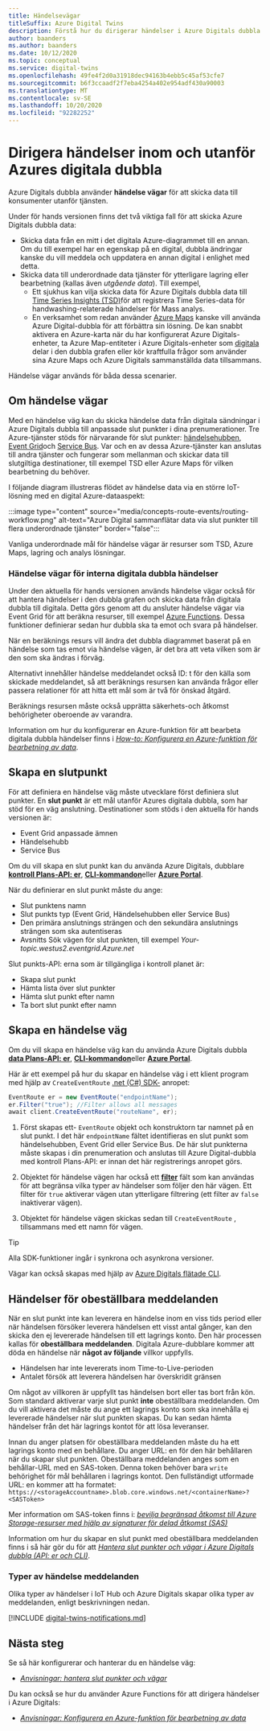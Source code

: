 ```yaml
---
title: Händelsevägar
titleSuffix: Azure Digital Twins
description: Förstå hur du dirigerar händelser i Azure Digitals dubbla och till andra Azure-tjänster.
author: baanders
ms.author: baanders
ms.date: 10/12/2020
ms.topic: conceptual
ms.service: digital-twins
ms.openlocfilehash: 49fe4f2d0a31918dec94163b4ebb5c45af53cfe7
ms.sourcegitcommit: b6f3ccaadf2f7eba4254a402e954adf430a90003
ms.translationtype: MT
ms.contentlocale: sv-SE
ms.lasthandoff: 10/20/2020
ms.locfileid: "92282252"
---
```

# <a name="route-events-within-and-outside-of-azure-digital-twins"></a>Dirigera händelser inom och utanför Azures digitala dubbla

Azure Digitals dubbla använder **händelse vägar** för att skicka data till konsumenter utanför tjänsten. 

Under för hands versionen finns det två viktiga fall för att skicka Azure Digitals dubbla data:
* Skicka data från en mitt i det digitala Azure-diagrammet till en annan. Om du till exempel har en egenskap på en digital, dubbla ändringar kanske du vill meddela och uppdatera en annan digital i enlighet med detta.
* Skicka data till underordnade data tjänster för ytterligare lagring eller bearbetning (kallas även *utgående data*). Till exempel,
  - Ett sjukhus kan vilja skicka data för Azure Digitals dubbla data till [Time Series Insights (TSD)](../time-series-insights/overview-what-is-tsi.md)för att registrera Time Series-data för handwashing-relaterade händelser för Mass analys.
  - En verksamhet som redan använder [Azure Maps](../azure-maps/about-azure-maps.md) kanske vill använda Azure Digital-dubbla för att förbättra sin lösning. De kan snabbt aktivera en Azure-karta när du har konfigurerat Azure Digitals-enheter, ta Azure Map-entiteter i Azure Digitals-enheter som [digitala](concepts-twins-graph.md) delar i den dubbla grafen eller kör kraftfulla frågor som använder sina Azure Maps och Azure Digitals sammanställda data tillsammans.

Händelse vägar används för båda dessa scenarier.

## <a name="about-event-routes"></a>Om händelse vägar

Med en händelse väg kan du skicka händelse data från digitala sändningar i Azure Digitals dubbla till anpassade slut punkter i dina prenumerationer. Tre Azure-tjänster stöds för närvarande för slut punkter: [händelsehubben](../event-hubs/event-hubs-about.md), [Event Grid](../event-grid/overview.md)och [Service Bus](../service-bus-messaging/service-bus-messaging-overview.md). Var och en av dessa Azure-tjänster kan anslutas till andra tjänster och fungerar som mellanman och skickar data till slutgiltiga destinationer, till exempel TSD eller Azure Maps för vilken bearbetning du behöver.

I följande diagram illustreras flödet av händelse data via en större IoT-lösning med en digital Azure-dataaspekt:

:::image type="content" source="media/concepts-route-events/routing-workflow.png" alt-text="Azure Digital sammanflätar data via slut punkter till flera underordnade tjänster" border="false":::

Vanliga underordnade mål för händelse vägar är resurser som TSD, Azure Maps, lagring och analys lösningar.

### <a name="event-routes-for-internal-digital-twin-events"></a>Händelse vägar för interna digitala dubbla händelser

Under den aktuella för hands versionen används händelse vägar också för att hantera händelser i den dubbla grafen och skicka data från digitala dubbla till digitala. Detta görs genom att du ansluter händelse vägar via Event Grid för att beräkna resurser, till exempel [Azure Functions](../azure-functions/functions-overview.md). Dessa funktioner definierar sedan hur dubbla ska ta emot och svara på händelser. 

När en beräknings resurs vill ändra det dubbla diagrammet baserat på en händelse som tas emot via händelse vägen, är det bra att veta vilken som är den som ska ändras i förväg. 

Alternativt innehåller händelse meddelandet också ID: t för den källa som skickade meddelandet, så att beräknings resursen kan använda frågor eller passera relationer för att hitta ett mål som är två för önskad åtgärd. 

Beräknings resursen måste också upprätta säkerhets-och åtkomst behörigheter oberoende av varandra.

Information om hur du konfigurerar en Azure-funktion för att bearbeta digitala dubbla händelser finns i [*How-to: Konfigurera en Azure-funktion för bearbetning av data*](how-to-create-azure-function.md).

## <a name="create-an-endpoint"></a>Skapa en slutpunkt

För att definiera en händelse väg måste utvecklare först definiera slut punkter. En **slut punkt** är ett mål utanför Azures digitala dubbla, som har stöd för en väg anslutning. Destinationer som stöds i den aktuella för hands versionen är:
* Event Grid anpassade ämnen
* Händelsehubb
* Service Bus

Om du vill skapa en slut punkt kan du använda Azure Digitals, dubblare [**kontroll Plans-API: er**](how-to-manage-routes-apis-cli.md#create-an-endpoint-for-azure-digital-twins), [**CLI-kommandon**](how-to-manage-routes-apis-cli.md#manage-endpoints-and-routes-with-cli)eller [**Azure Portal**](how-to-manage-routes-portal.md#create-an-endpoint-for-azure-digital-twins). 

När du definierar en slut punkt måste du ange:
* Slut punktens namn
* Slut punkts typ (Event Grid, Händelsehubben eller Service Bus)
* Den primära anslutnings strängen och den sekundära anslutnings strängen som ska autentiseras 
* Avsnitts Sök vägen för slut punkten, till exempel *Your-topic.westus2.eventgrid.Azure.net*

Slut punkts-API: erna som är tillgängliga i kontroll planet är:
* Skapa slut punkt
* Hämta lista över slut punkter
* Hämta slut punkt efter namn
* Ta bort slut punkt efter namn

## <a name="create-an-event-route"></a>Skapa en händelse väg
 
Om du vill skapa en händelse väg kan du använda Azure Digitals dubbla [**data Plans-API: er**](how-to-manage-routes-apis-cli.md#create-an-event-route), [**CLI-kommandon**](how-to-manage-routes-apis-cli.md#manage-endpoints-and-routes-with-cli)eller [**Azure Portal**](how-to-manage-routes-portal.md#create-an-event-route). 

Här är ett exempel på hur du skapar en händelse väg i ett klient program med hjälp av `CreateEventRoute` [.net (C#) SDK-](how-to-use-apis-sdks.md) anropet: 

```csharp
EventRoute er = new EventRoute("endpointName");
er.Filter("true"); //Filter allows all messages
await client.CreateEventRoute("routeName", er);
```

1. Först skapas ett- `EventRoute` objekt och konstruktorn tar namnet på en slut punkt. I det här `endpointName` fältet identifieras en slut punkt som händelsehubben, Event Grid eller Service Bus. De här slut punkterna måste skapas i din prenumeration och anslutas till Azure Digital-dubbla med kontroll Plans-API: er innan det här registrerings anropet görs.

2. Objektet för händelse vägen har också ett [**filter**](how-to-manage-routes-apis-cli.md#filter-events) fält som kan användas för att begränsa vilka typer av händelser som följer den här vägen. Ett filter för `true` aktiverar vägen utan ytterligare filtrering (ett filter av `false` inaktiverar vägen). 

3. Objektet för händelse vägen skickas sedan till `CreateEventRoute` , tillsammans med ett namn för vägen.

> [!TIP]
> Alla SDK-funktioner ingår i synkrona och asynkrona versioner.

Vägar kan också skapas med hjälp av [Azure Digitals flätade CLI](how-to-use-cli.md).

## <a name="dead-letter-events"></a>Händelser för obeställbara meddelanden

När en slut punkt inte kan leverera en händelse inom en viss tids period eller när händelsen försöker leverera händelsen ett visst antal gånger, kan den skicka den ej levererade händelsen till ett lagrings konto. Den här processen kallas för **obeställbara meddelanden**. Digitala Azure-dubblare kommer att döda en händelse när **något av följande** villkor uppfylls. 

* Händelsen har inte levererats inom Time-to-Live-perioden
* Antalet försök att leverera händelsen har överskridit gränsen

Om något av villkoren är uppfyllt tas händelsen bort eller tas bort från kön. Som standard aktiverar varje slut punkt **inte** obeställbara meddelanden. Om du vill aktivera det måste du ange ett lagrings konto som ska innehålla ej levererade händelser när slut punkten skapas. Du kan sedan hämta händelser från det här lagrings kontot för att lösa leveranser.

Innan du anger platsen för obeställbara meddelanden måste du ha ett lagrings konto med en behållare. Du anger URL: en för den här behållaren när du skapar slut punkten. Obeställbara meddelanden anges som en behållar-URL med en SAS-token. Denna token behöver bara `write` behörighet för mål behållaren i lagrings kontot. Den fullständigt utformade URL: en kommer att ha formatet: `https://<storageAccountname>.blob.core.windows.net/<containerName>?<SASToken>`

Mer information om SAS-token finns i: [ *bevilja begränsad åtkomst till Azure Storage-resurser med hjälp av signaturer för delad åtkomst (SAS)*](https://docs.microsoft.com/azure/storage/common/storage-sas-overview)

Information om hur du skapar en slut punkt med obeställbara meddelanden finns i så här gör du för att [*Hantera slut punkter och vägar i Azure Digitals dubbla (API: er och CLI)*](how-to-manage-routes-apis-cli.md#create-an-endpoint-with-dead-lettering).

### <a name="types-of-event-messages"></a>Typer av händelse meddelanden

Olika typer av händelser i IoT Hub och Azure Digitals skapar olika typer av meddelanden, enligt beskrivningen nedan.

[!INCLUDE [digital-twins-notifications.md](../../includes/digital-twins-notifications.md)]

## <a name="next-steps"></a>Nästa steg

Se så här konfigurerar och hanterar du en händelse väg:
* [*Anvisningar: hantera slut punkter och vägar*](how-to-manage-routes-apis-cli.md)

Du kan också se hur du använder Azure Functions för att dirigera händelser i Azure Digitals:
* [*Anvisningar: Konfigurera en Azure-funktion för bearbetning av data*](how-to-create-azure-function.md)